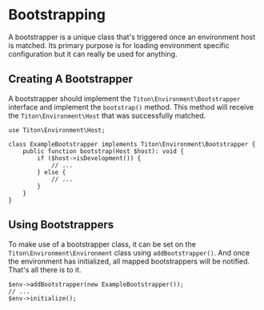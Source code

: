 # Bootstrapping #

A bootstrapper is a unique class that's triggered once an environment host is matched. 
Its primary purpose is for loading environment specific configuration but it can really be used for anything.

## Creating A Bootstrapper #

A bootstrapper should implement the `Titon\Environment\Bootstrapper` interface and implement the `bootstrap()` method. 
This method will receive the `Titon\Environment\Host` that was successfully matched.

```hack
use Titon\Environment\Host;

class ExampleBootstrapper implements Titon\Environment\Bootstrapper {
    public function bootstrap(Host $host): void {
        if ($host->isDevelopment()) {
            // ...
        } else {
            // ...
        }
    }
}
```

## Using Bootstrappers ##

To make use of a bootstrapper class, it can be set on the `Titon\Environment\Environment` class using `addBootstrapper()`. 
And once the environment has initialized, all mapped bootstrappers will be notified. That's all there is to it.

```hack
$env->addBootstrapper(new ExampleBootstrapper());
// ...
$env->initialize();
```
